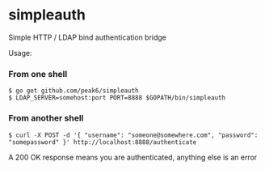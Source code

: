 # simpleauth
Simple HTTP / LDAP bind authentication bridge

Usage:

### From one shell
```
$ go get github.com/peak6/simpleauth
$ LDAP_SERVER=somehost:port PORT=8888 $GOPATH/bin/simpleauth
```

### From another shell
```
$ curl -X POST -d '{ "username": "someone@somewhere.com", "password": "somepassword" }' http://localhost:8888/authenticate
``` 

A 200 OK response means you are authenticated, anything else is an error
